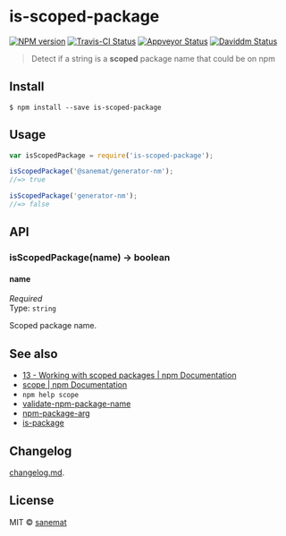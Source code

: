 # is-scoped-package

[![NPM version][npm-image]][npm-url] [![Travis-CI Status][travis-image]][travis-url] [![Appveyor Status][appveyor-image]][appveyor-url] [![Daviddm Status][daviddm-image]][daviddm-url]

> Detect if a string is a __scoped__ package name that could be on npm


## Install

```
$ npm install --save is-scoped-package
```


## Usage

```js
var isScopedPackage = require('is-scoped-package');

isScopedPackage('@sanemat/generator-nm');
//=> true

isScopedPackage('generator-nm');
//=> false
```

## API

### isScopedPackage(name) -> boolean

#### name

*Required*  
Type: `string`

Scoped package name.


## See also

* [13 - Working with scoped packages | npm Documentation](https://docs.npmjs.com/getting-started/scoped-packages)
* [scope | npm Documentation](https://docs.npmjs.com/misc/scope)
* `npm help scope`
* [validate-npm-package-name](http://npm.im/validate-npm-package-name)
* [npm-package-arg](http://npm.im/npm-package-arg)
* [is-package](http://npm.im/is-package)


## Changelog

[changelog.md](./changelog.md).


## License

MIT © [sanemat](http://sane.jp)


[travis-url]: https://travis-ci.org/pandawing/node-is-scoped-package
[travis-image]: https://img.shields.io/travis/pandawing/node-is-scoped-package/master.svg?style=flat-square&label=travis
[appveyor-url]: https://ci.appveyor.com/project/sanemat/node-is-scoped-package/branch/master
[appveyor-image]: https://img.shields.io/appveyor/ci/sanemat/node-is-scoped-package/master.svg?style=flat-square&label=appveyor
[npm-url]: https://npmjs.org/package/is-scoped-package
[npm-image]: https://img.shields.io/npm/v/is-scoped-package.svg?style=flat-square
[daviddm-url]: https://david-dm.org/pandawing/node-is-scoped-package
[daviddm-image]: https://img.shields.io/david/pandawing/node-is-scoped-package.svg?style=flat-square
